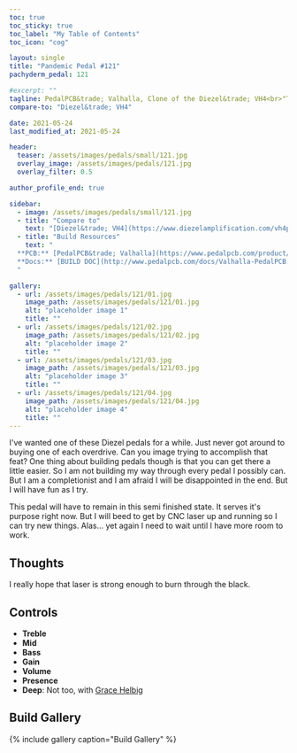```yaml
---
toc: true
toc_sticky: true
toc_label: "My Table of Contents"
toc_icon: "cog"

layout: single
title: "Pandemic Pedal #121"
pachyderm_pedal: 121

#excerpt: ""
tagline: PedalPCB&trade; Valhalla, Clone of the Diezel&trade; VH4<br>"The secret of change is to focus all of your energy, not on fighting the old, but on building the new." - Socrates
compare-to: "Diezel&trade; VH4"

date: 2021-05-24
last_modified_at: 2021-05-24

header:
  teaser: /assets/images/pedals/small/121.jpg
  overlay_image: /assets/images/pedals/121.jpg
  overlay_filter: 0.5

author_profile_end: true

sidebar:
  - image: /assets/images/pedals/small/121.jpg
  - title: "Compare to"
    text: "[Diezel&trade; VH4](https://www.diezelamplification.com/vh4pedal/)"
  - title: "Build Resources"
    text: "
  **PCB:** [PedalPCB&trade; Valhalla](https://www.pedalpcb.com/product/valhalla/)<br>
  **Docs:** [BUILD DOC](http://www.pedalpcb.com/docs/Valhalla-PedalPCB.pdf)
  "

gallery:
  - url: /assets/images/pedals/121/01.jpg
    image_path: /assets/images/pedals/121/01.jpg
    alt: "placeholder image 1"
    title: ""
  - url: /assets/images/pedals/121/02.jpg
    image_path: /assets/images/pedals/121/02.jpg
    alt: "placeholder image 2"
    title: ""
  - url: /assets/images/pedals/121/03.jpg
    image_path: /assets/images/pedals/121/03.jpg
    alt: "placeholder image 3"
    title: ""
  - url: /assets/images/pedals/121/04.jpg
    image_path: /assets/images/pedals/121/04.jpg
    alt: "placeholder image 4"
    title: ""
---
```


I've wanted one of these Diezel pedals for a while. Just never got around to buying one of each overdrive. Can you image trying to accomplish that feat? One thing about building pedals though is that you can get there a little easier. So I am not building my way through every pedal I possibly can. But I am a completionist and I am afraid I will be disappointed in the end. But I will have fun as I try.

This pedal will have to remain in this semi finished state. It serves it's purpose right now. But I will beed to get by CNC laser up and running so I can try new things. Alas... yet again I need to wait until I have more room to work.

## Thoughts

I really hope that laser is strong enough to burn through the black.

## Controls

* **Treble**
* **Mid**
* **Bass**
* **Gain**
* **Volume** 
* **Presence** 
* **Deep**: Not too, with [Grace Helbig](https://www.youtube.com/user/graciehinabox)

## Build Gallery ##

{% include gallery caption="Build Gallery" %}